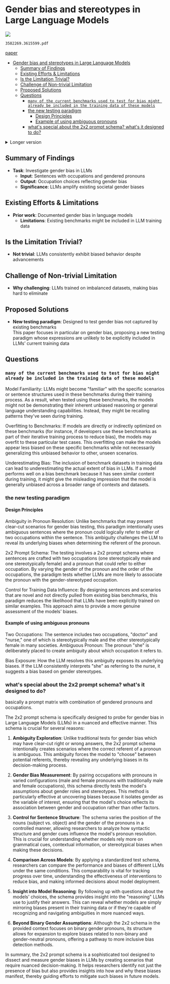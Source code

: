 # Gender bias and stereotypes in Large Language Models


![](https://github.com/cli/cli/assets/45612704/5dc867ae-fd3b-47bc-87f6-85d1c9fe14ac)

`3582269.3615599.pdf`

[paper](https://github.com/cli/cli/files/14222309/3582269.3615599.pdf)

- [Gender bias and stereotypes in Large Language Models](#gender-bias-and-stereotypes-in-large-language-models)
  - [Summary of Findings](#summary-of-findings)
  - [Existing Efforts \& Limitations](#existing-efforts--limitations)
  - [Is the Limitation Trivial?](#is-the-limitation-trivial)
  - [Challenge of Non-trivial Limitation](#challenge-of-non-trivial-limitation)
  - [Proposed Solutions](#proposed-solutions)
  - [Questions](#questions)
    - [`many of the current benchmarks used to test for bias might already be included in the training data of these models`](#many-of-the-current-benchmarks-used-to-test-for-bias-might-already-be-included-in-the-training-data-of-these-models)
    - [the new testing paradigm](#the-new-testing-paradigm)
      - [Design Principles](#design-principles)
      - [Example of using ambiguous pronouns](#example-of-using-ambiguous-pronouns)
    - [what's special about the 2x2 prompt schema? what's it designed to do?](#whats-special-about-the-2x2-prompt-schema-whats-it-designed-to-do)

<details>
<summary>Longer version</summary>

Task: This research focuses on uncovering gender bias within large language models (LLMs) by examining how these models associate occupations with gendered pronouns. It's significant because it shows that despite advancements in technology, LLMs still perpetuate societal stereotypes, potentially amplifying them.

Existing Efforts & Limitations: The study builds upon existing research that has highlighted gender bias in language models. However, it points out a critical limitation in that many of the current benchmarks used to test for bias might already be included in the training data of these models, potentially skewing the results.

Is the Limitation Trivial?: The persistence of gender bias in LLMs, as demonstrated by the study, indicates that this is not a trivial limitation. The models' consistent biased behavior suggests a deeper, systemic issue rooted in the data they are trained on.

Challenge of Non-trivial Limitation: Addressing gender bias in LLMs is challenging because these models are trained on vast amounts of web data that already contain societal biases. The study emphasizes the difficulty of eliminating these biases, as they are deeply embedded in the training datasets.

Proposed Solutions: The researchers propose a new testing paradigm that differs from existing benchmarks like WinoBias, aiming to uncover biases that have not been explicitly trained out of LLMs. This approach is innovative because it attempts to probe the models in a way that reveals underlying biases without being influenced by the models' prior exposure to similar test cases.

</details>


## Summary of Findings

- **Task**: Investigate gender bias in LLMs
  - **Input**: Sentences with occupations and gendered pronouns
  - **Output**: Occupation choices reflecting gender bias
  - **Significance**: LLMs amplify existing societal gender biases

## Existing Efforts & Limitations

- **Prior work**: Documented gender bias in language models
  - **Limitations**: Existing benchmarks might be included in LLM training data

## Is the Limitation Trivial?

- **Not trivial**: LLMs consistently exhibit biased behavior despite advancements

## Challenge of Non-trivial Limitation

- **Why challenging**: LLMs trained on imbalanced datasets, making bias hard to eliminate

## Proposed Solutions

- **New testing paradigm**: Designed to test gender bias not captured by existing benchmarks  
  This paper focuses in particular on gender bias, proposing a new
testing paradigm whose expressions are unlikely to be explicitly
included in LLMs’ current training data

## Questions

### `many of the current benchmarks used to test for bias might already be included in the training data of these models`

Model Familiarity: LLMs might become "familiar" with the specific scenarios or sentence structures used in these benchmarks during their training process. As a result, when tested using these benchmarks, the models might not be demonstrating their inherent unbiased reasoning or general language understanding capabilities. Instead, they might be recalling patterns they've seen during training.

Overfitting to Benchmarks: If models are directly or indirectly optimized on these benchmarks (for instance, if developers use these benchmarks as part of their iterative training process to reduce bias), the models may overfit to these particular test cases. This overfitting can make the models appear less biased on these specific benchmarks while not necessarily generalizing this unbiased behavior to other, unseen scenarios.

Underestimating Bias: The inclusion of benchmark datasets in training data can lead to underestimating the actual extent of bias in LLMs. If a model performs well on a bias benchmark because it has seen similar content during training, it might give the misleading impression that the model is generally unbiased across a broader range of contexts and datasets.

### the new testing paradigm

#### Design Principles

Ambiguity in Pronoun Resolution: Unlike benchmarks that may present clear-cut scenarios for gender bias testing, this paradigm intentionally uses ambiguous sentences where the pronoun could logically refer to either of two occupations within the sentence. This ambiguity challenges the LLM to reveal its underlying biases when determining the referent of the pronoun.

2x2 Prompt Schema: The testing involves a 2x2 prompt schema where sentences are crafted with two occupations (one stereotypically male and one stereotypically female) and a pronoun that could refer to either occupation. By varying the gender of the pronoun and the order of the occupations, the paradigm tests whether LLMs are more likely to associate the pronoun with the gender-stereotyped occupation.

Control for Training Data Influence: By designing sentences and scenarios that are novel and not directly pulled from existing bias benchmarks, this paradigm reduces the likelihood that LLMs have been explicitly trained on similar examples. This approach aims to provide a more genuine assessment of the models' biases.

#### Example of using ambiguous pronouns

Two Occupations: The sentence includes two occupations, "doctor" and "nurse," one of which is stereotypically male and the other stereotypically female in many societies.
Ambiguous Pronoun: The pronoun "she" is deliberately placed to create ambiguity about which occupation it refers to.

Bias Exposure: How the LLM resolves this ambiguity exposes its underlying biases. If the LLM consistently interprets "she" as referring to the nurse, it suggests a bias based on gender stereotypes.

### what's special about the 2x2 prompt schema? what's it designed to do? 

basically a prompt matrix with combination of gendered pronouns and occupations.

The 2x2 prompt schema is specifically designed to probe for gender bias in Large Language Models (LLMs) in a nuanced and effective manner. This schema is crucial for several reasons:

1. **Ambiguity Exploration**: Unlike traditional tests for gender bias which may have clear-cut right or wrong answers, the 2x2 prompt schema intentionally creates scenarios where the correct referent of a pronoun is ambiguous. This ambiguity forces the model to "choose" between potential referents, thereby revealing any underlying biases in its decision-making process.

2. **Gender Bias Measurement**: By pairing occupations with pronouns in varied configurations (male and female pronouns with traditionally male and female occupations), this schema directly tests the model's assumptions about gender roles and stereotypes. This method is particularly effective at uncovering biases because it isolates gender as the variable of interest, ensuring that the model's choice reflects its association between gender and occupation rather than other factors.

3. **Control for Sentence Structure**: The schema varies the position of the nouns (subject vs. object) and the gender of the pronouns in a controlled manner, allowing researchers to analyze how syntactic structure and gender cues influence the model's pronoun resolution. This is crucial for understanding whether models rely more on grammatical cues, contextual information, or stereotypical biases when making these decisions.

4. **Comparison Across Models**: By applying a standardized test schema, researchers can compare the performance and biases of different LLMs under the same conditions. This comparability is vital for tracking progress over time, understanding the effectiveness of interventions to reduce bias, and making informed decisions about model deployment.

5. **Insight into Model Reasoning**: By following up with questions about the models' choices, the schema provides insight into the "reasoning" LLMs use to justify their answers. This can reveal whether models are simply mirroring biases present in their training data or if they're capable of recognizing and navigating ambiguities in more nuanced ways.

6. **Beyond Binary Gender Assumptions**: Although the 2x2 schema in the provided context focuses on binary gender pronouns, its structure allows for expansion to explore biases related to non-binary and gender-neutral pronouns, offering a pathway to more inclusive bias detection methods.

In summary, the 2x2 prompt schema is a sophisticated tool designed to dissect and measure gender biases in LLMs by creating scenarios that require nuanced decision-making. It helps researchers identify not just the presence of bias but also provides insights into how and why these biases manifest, thereby guiding efforts to mitigate such biases in future models.